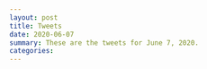 ```yaml
---
layout: post
title: Tweets
date: 2020-06-07
summary: These are the tweets for June 7, 2020.
categories:
---
```


